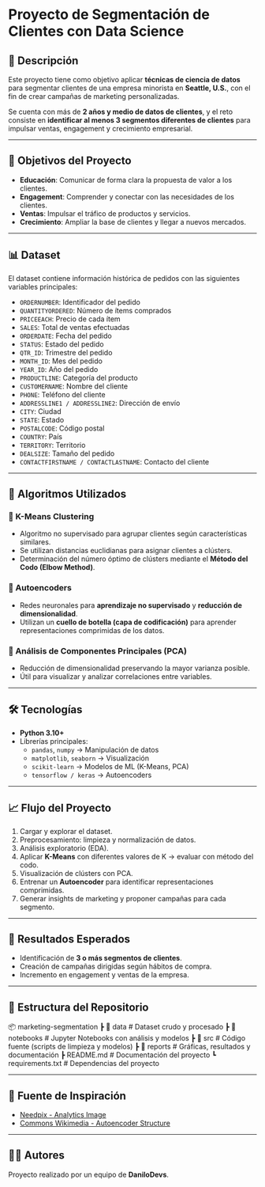 # Proyecto de Segmentación de Clientes con Data Science

## 📌 Descripción
Este proyecto tiene como objetivo aplicar **técnicas de ciencia de datos** para segmentar clientes de una empresa minorista en **Seattle, U.S.**, con el fin de crear campañas de marketing personalizadas.  

Se cuenta con más de **2 años y medio de datos de clientes**, y el reto consiste en **identificar al menos 3 segmentos diferentes de clientes** para impulsar ventas, engagement y crecimiento empresarial.

---

## 🎯 Objetivos del Proyecto
- **Educación**: Comunicar de forma clara la propuesta de valor a los clientes.
- **Engagement**: Comprender y conectar con las necesidades de los clientes.
- **Ventas**: Impulsar el tráfico de productos y servicios.
- **Crecimiento**: Ampliar la base de clientes y llegar a nuevos mercados.

---

## 📊 Dataset
El dataset contiene información histórica de pedidos con las siguientes variables principales:

- `ORDERNUMBER`: Identificador del pedido  
- `QUANTITYORDERED`: Número de ítems comprados  
- `PRICEEACH`: Precio de cada ítem  
- `SALES`: Total de ventas efectuadas  
- `ORDERDATE`: Fecha del pedido  
- `STATUS`: Estado del pedido  
- `QTR_ID`: Trimestre del pedido  
- `MONTH_ID`: Mes del pedido  
- `YEAR_ID`: Año del pedido  
- `PRODUCTLINE`: Categoría del producto  
- `CUSTOMERNAME`: Nombre del cliente  
- `PHONE`: Teléfono del cliente  
- `ADDRESSLINE1 / ADDRESSLINE2`: Dirección de envío  
- `CITY`: Ciudad  
- `STATE`: Estado  
- `POSTALCODE`: Código postal  
- `COUNTRY`: País  
- `TERRITORY`: Territorio  
- `DEALSIZE`: Tamaño del pedido  
- `CONTACTFIRSTNAME / CONTACTLASTNAME`: Contacto del cliente  

---

## 🧠 Algoritmos Utilizados

### 🔹 K-Means Clustering
- Algoritmo no supervisado para agrupar clientes según características similares.  
- Se utilizan distancias euclidianas para asignar clientes a clústers.  
- Determinación del número óptimo de clústers mediante el **Método del Codo (Elbow Method)**.

### 🔹 Autoencoders
- Redes neuronales para **aprendizaje no supervisado** y **reducción de dimensionalidad**.  
- Utilizan un **cuello de botella (capa de codificación)** para aprender representaciones comprimidas de los datos.  

### 🔹 Análisis de Componentes Principales (PCA)
- Reducción de dimensionalidad preservando la mayor varianza posible.  
- Útil para visualizar y analizar correlaciones entre variables.  

---

## 🛠️ Tecnologías
- **Python 3.10+**
- Librerías principales:  
  - `pandas`, `numpy` → Manipulación de datos  
  - `matplotlib`, `seaborn` → Visualización  
  - `scikit-learn` → Modelos de ML (K-Means, PCA)  
  - `tensorflow / keras` → Autoencoders  

---

## 📈 Flujo del Proyecto
1. Cargar y explorar el dataset.  
2. Preprocesamiento: limpieza y normalización de datos.  
3. Análisis exploratorio (EDA).  
4. Aplicar **K-Means** con diferentes valores de K → evaluar con método del codo.  
5. Visualización de clústers con PCA.  
6. Entrenar un **Autoencoder** para identificar representaciones comprimidas.  
7. Generar insights de marketing y proponer campañas para cada segmento.  

---

## 🚀 Resultados Esperados
- Identificación de **3 o más segmentos de clientes**.  
- Creación de campañas dirigidas según hábitos de compra.  
- Incremento en engagement y ventas de la empresa.  

---

## 📂 Estructura del Repositorio
📦 marketing-segmentation
┣ 📂 data # Dataset crudo y procesado
┣ 📂 notebooks # Jupyter Notebooks con análisis y modelos
┣ 📂 src # Código fuente (scripts de limpieza y modelos)
┣ 📂 reports # Gráficas, resultados y documentación
┣ README.md # Documentación del proyecto
┗ requirements.txt # Dependencias del proyecto


---

## 📜 Fuente de Inspiración
- [Needpix - Analytics Image](https://www.needpix.com/photo/896541/analytics-data-analytics-graph-chart-analysis-business-data-statistics-analyzing)  
- [Commons Wikimedia - Autoencoder Structure](https://commons.wikimedia.org/wiki/File:Autoencoder_structure.png)  

---

## 👨‍💻 Autores
Proyecto realizado por un equipo de **DaniloDevs**.

